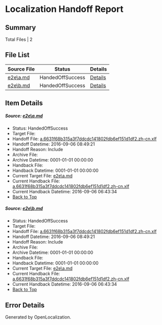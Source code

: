 # <a name='report-top'></a> Localization Handoff Report

## Summary
 Total Files | 2

## File List
 Source File | Status | Details 
 ----------- | ------ | ------- 
 [e2e\a.md](https://github.com/OpenLocalizationTestOrg/ol-test0/blob/5bdb6c3b9508e17da294796517176ecc3c505587/e2e/a.md) | HandedOffSuccess | [Details](#3b48cf146d208beab86fcc46872042d9260edabf1)
 [e2e\b.md](https://github.com/OpenLocalizationTestOrg/ol-test0/blob/5bdb6c3b9508e17da294796517176ecc3c505587/e2e/b.md) | HandedOffSuccess | [Details](#3b48cf146d208beab86fcc46872042d9260edabf2)

## Item Details
##### <a name='3b48cf146d208beab86fcc46872042d9260edabf1'></a> Source: [e2e\a.md](https://github.com/OpenLocalizationTestOrg/ol-test0/blob/5bdb6c3b9508e17da294796517176ecc3c505587/e2e/a.md)
* Status: HandedOffSuccess
* Target File: 
* Handoff File: [a.6631f68b315a3f7ddcdc141802fdb6ef151d1df2.zh-cn.xlf](https://github.com/OpenLocalizationTestOrg/ol-test0-handoff/blob/8c1f36d6098e8391f8c0bbbf9e230fd0fc17dd5a/ol-handoff/OpenLocalizationTestOrg/ol-test0-zhcn/ci/ht/a.6631f68b315a3f7ddcdc141802fdb6ef151d1df2.zh-cn.xlf)
* Handoff Datetime: 2016-09-06 08:49:21
* Handoff Reason: Include
* Archive File: 
* Archive Datetime: 0001-01-01 00:00:00
* Handback File: 
* Handback Datetime: 0001-01-01 00:00:00
* Current Target File: [e2e\a.md](https://github.com/OpenLocalizationTestOrg/ol-test0-zhcn/blob/f8528422f6009990288a526191e7d70f4d3e750f/e2e/a.md)
* Current Handback File: [a.6631f68b315a3f7ddcdc141802fdb6ef151d1df2.zh-cn.xlf](https://github.com/OpenLocalizationTestOrg/ol-test0-handback/blob/4263238254c40da80573001f5e59158bc07da416/ol-handback/OpenLocalizationTestOrg/ol-test0-zhcn/ci/ht/a.6631f68b315a3f7ddcdc141802fdb6ef151d1df2.zh-cn.xlf)
* Current Handback Datetime: 2016-09-06 06:43:34
* [Back to Top](#report-top)

##### <a name='3b48cf146d208beab86fcc46872042d9260edabf2'></a> Source: [e2e\b.md](https://github.com/OpenLocalizationTestOrg/ol-test0/blob/5bdb6c3b9508e17da294796517176ecc3c505587/e2e/b.md)
* Status: HandedOffSuccess
* Target File: 
* Handoff File: [a.6631f68b315a3f7ddcdc141802fdb6ef151d1df2.zh-cn.xlf](https://github.com/OpenLocalizationTestOrg/ol-test0-handoff/blob/8c1f36d6098e8391f8c0bbbf9e230fd0fc17dd5a/ol-handoff/OpenLocalizationTestOrg/ol-test0-zhcn/ci/ht/a.6631f68b315a3f7ddcdc141802fdb6ef151d1df2.zh-cn.xlf)
* Handoff Datetime: 2016-09-06 08:49:21
* Handoff Reason: Include
* Archive File: 
* Archive Datetime: 0001-01-01 00:00:00
* Handback File: 
* Handback Datetime: 0001-01-01 00:00:00
* Current Target File: [e2e\a.md](https://github.com/OpenLocalizationTestOrg/ol-test0-zhcn/blob/f8528422f6009990288a526191e7d70f4d3e750f/e2e/a.md)
* Current Handback File: [a.6631f68b315a3f7ddcdc141802fdb6ef151d1df2.zh-cn.xlf](https://github.com/OpenLocalizationTestOrg/ol-test0-handback/blob/4263238254c40da80573001f5e59158bc07da416/ol-handback/OpenLocalizationTestOrg/ol-test0-zhcn/ci/ht/a.6631f68b315a3f7ddcdc141802fdb6ef151d1df2.zh-cn.xlf)
* Current Handback Datetime: 2016-09-06 06:43:34
* [Back to Top](#report-top)


## Error Details

Generated by OpenLocalization.
